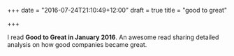 +++
date = "2016-07-24T21:10:49+12:00"
draft = true
title = "good to great"

+++

I read **Good to Great in January 2016**. An awesome read sharing detailed analysis on how good companies became great.
